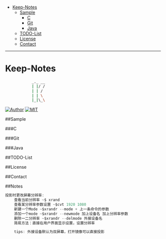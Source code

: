 
* [Keep-Notes](#keep-notes)  
     * [Sample](#sample)  
         * [C](#c)  
         * [Git](#git)  
         * [Java](#java)  
     * [TODO-List](#todo-list)  
     * [License](#license)  
     * [Contact](#contact)  

------
# Keep-Notes

```sh
            _._ __
            | |/ /
            | | /
            | | \
            |_|\_\
```

[![Author](https://img.shields.io/badge/author-strawberrylin-brightgreen.svg)](https://github.com/strawberrylin)
[![MIT](https://img.shields.io/badge/license-MIT-red.svg)](https://github.com/strawberrylin/Keepnotes/blob/master/LICENSE)

##Sample

###C

###Git

###Java

##TODO-List

##License

##Contact

##Notes
```C   
投影时更改屏幕分辨率: 
    查看当前分辨率 ~$ xrand
    查看某分辨率参数设置 ~$cvt 1920 1080
    新建一个Mode ~$xrandr --mode + 上一条命令的参数
    添加一个mode ~$xrandr --newmode 加上设备名 加上分辨率参数 
    删除一二分辨率 ~$xrandr --delmode 外接设备名
    简易方法：直接在用户界面显示设置，设置分辨率

    tips: 外接设备默认为双屏幕，打开镜像可以直接投影
```
